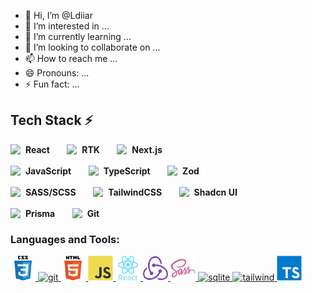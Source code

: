 - 👋 Hi, I’m @Ldiiar
- 👀 I’m interested in ...
- 🌱 I’m currently learning ...
- 💞️ I’m looking to collaborate on ...
- 📫 How to reach me ...
- 😄 Pronouns: ...
- ⚡ Fun fact: ...


## Tech Stack ⚡️

<span>
	<img align="top" src="https://cdn4.iconfinder.com/data/icons/logos-3/600/React.js_logo-512.png" width="40" />&nbsp;
	<b>React</b>
</span>
&nbsp;&nbsp;&nbsp;&nbsp;&nbsp;
<span>
	<img align="top" src="https://raw.githubusercontent.com/reduxjs/redux/master/logo/logo.png" width="40" />&nbsp;
	<b>RTK</b>
</span>
&nbsp;&nbsp;&nbsp;&nbsp;&nbsp;
<span>
	<img align="top" src="https://www.drupal.org/files/project-images/nextjs-icon-dark-background.png" width="40" />&nbsp;
	<b>Next.js</b>
</span>
<br/>
<br/>
<span>
	<img align="top" src="https://upload.wikimedia.org/wikipedia/commons/6/6a/JavaScript-logo.png" width="40" />&nbsp;
	<b>JavaScript</b>
</span>
&nbsp;&nbsp;&nbsp;&nbsp;&nbsp;
<span>
	<img align="top" src="https://upload.wikimedia.org/wikipedia/commons/thumb/4/4c/Typescript_logo_2020.svg/1200px-Typescript_logo_2020.svg.png" width="40"/>&nbsp;
	<b>TypeScript</b>
</span>
&nbsp;&nbsp;&nbsp;&nbsp;&nbsp;
<span>
	<img align="top" src="https://seeklogo.com/images/Z/zod-logo-B57E684330-seeklogo.com.png" width="40" />&nbsp;
	<b>Zod</b>
</span>
<br/>
<br/>
<span>
	<img align="top" src="https://sass-lang.com/assets/img/styleguide/seal-color.png" width="40" />&nbsp;
	<b>SASS/SCSS</b>
</span>
&nbsp;&nbsp;&nbsp;&nbsp;&nbsp;
<span>
	<img align="top" src="https://static-00.iconduck.com/assets.00/tailwind-css-icon-2048x1229-u8dzt4uh.png" width="40"/>&nbsp;
	<b>TailwindCSS</b>
</span>
&nbsp;&nbsp;&nbsp;&nbsp;&nbsp;
<span>
	<img align="top" src="https://avatars.githubusercontent.com/u/139895814?s=280&v=4" width="40" />&nbsp;
	<b>Shadcn UI</b>
</span>
<br/>
<br/>
<span>
	<img align="top" src="https://yt3.googleusercontent.com/1oQc-j55vr_tnNhIWvSTxSPeV9cPpZyC3IoTr4zl6oUvEK50z9PjtfvKfyL8qC-sNbcQQmYg=s900-c-k-c0x00ffffff-no-rj" width="40" />&nbsp;
	<b>Prisma</b>
</span>
&nbsp;&nbsp;&nbsp;&nbsp;&nbsp;
<span>
	<img align="top" src="https://upload.wikimedia.org/wikipedia/commons/thumb/3/3f/Git_icon.svg/2048px-Git_icon.svg.png" width="40" />&nbsp;
	<b>Git</b>
</span>



<h3 align="left">Languages and Tools:</h3>
<p align="left"> <a href="https://www.w3schools.com/css/" target="_blank" rel="noreferrer"> <img src="https://raw.githubusercontent.com/devicons/devicon/master/icons/css3/css3-original-wordmark.svg" alt="css3" width="40" height="40"/> </a> <a href="https://git-scm.com/" target="_blank" rel="noreferrer"> <img src="https://www.vectorlogo.zone/logos/git-scm/git-scm-icon.svg" alt="git" width="40" height="40"/> </a> <a href="https://www.w3.org/html/" target="_blank" rel="noreferrer"> <img src="https://raw.githubusercontent.com/devicons/devicon/master/icons/html5/html5-original-wordmark.svg" alt="html5" width="40" height="40"/> </a> <a href="https://developer.mozilla.org/en-US/docs/Web/JavaScript" target="_blank" rel="noreferrer"> <img src="https://raw.githubusercontent.com/devicons/devicon/master/icons/javascript/javascript-original.svg" alt="javascript" width="40" height="40"/> </a> <a href="https://reactjs.org/" target="_blank" rel="noreferrer"> <img src="https://raw.githubusercontent.com/devicons/devicon/master/icons/react/react-original-wordmark.svg" alt="react" width="40" height="40"/> </a> <a href="https://redux.js.org" target="_blank" rel="noreferrer"> <img src="https://raw.githubusercontent.com/devicons/devicon/master/icons/redux/redux-original.svg" alt="redux" width="40" height="40"/> </a> <a href="https://sass-lang.com" target="_blank" rel="noreferrer"> <img src="https://raw.githubusercontent.com/devicons/devicon/master/icons/sass/sass-original.svg" alt="sass" width="40" height="40"/> </a> <a href="https://www.sqlite.org/" target="_blank" rel="noreferrer"> <img src="https://www.vectorlogo.zone/logos/sqlite/sqlite-icon.svg" alt="sqlite" width="40" height="40"/> </a> <a href="https://tailwindcss.com/" target="_blank" rel="noreferrer"> <img src="https://www.vectorlogo.zone/logos/tailwindcss/tailwindcss-icon.svg" alt="tailwind" width="40" height="40"/> </a> <a href="https://www.typescriptlang.org/" target="_blank" rel="noreferrer"> <img src="https://raw.githubusercontent.com/devicons/devicon/master/icons/typescript/typescript-original.svg" alt="typescript" width="40" height="40"/> </a> </p>
